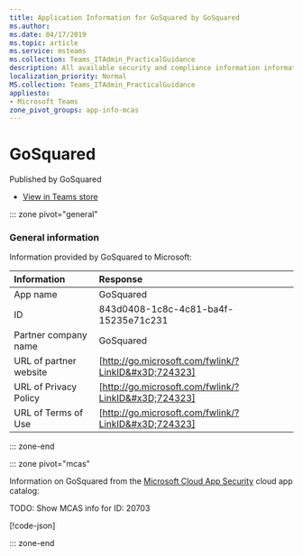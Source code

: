 ```yaml
---
title: Application Information for GoSquared by GoSquared
ms.author: 
ms.date: 04/17/2019
ms.topic: article
ms.service: msteams
ms.collection: Teams_ITAdmin_PracticalGuidance
description: All available security and compliance information information for GoSquared, its data handling policies, its Microsoft Cloud App Security app catalog information, and security/compliance information in the CSA STAR registry.
localization_priority: Normal
MS.collection: Teams_ITAdmin_PracticalGuidance
appliesto:
- Microsoft Teams
zone_pivot_groups: app-info-mcas
---
```

# GoSquared

Published by GoSquared
* <a href="https://teams.microsoft.com/l/app/843d0408-1c8c-4c81-ba4f-15235e71c231" target="_blank">View in Teams store</a>

::: zone pivot="general"

### General information

Information provided by GoSquared to Microsoft:

| **Information** | **Response** |
|:----------------|:-------------|
| App name | GoSquared |
| ID | 843d0408-1c8c-4c81-ba4f-15235e71c231 |
| Partner company name | GoSquared |
| URL of partner website | [http://go.microsoft.com/fwlink/?LinkID&#x3D;724323] |
| URL of Privacy Policy | [http://go.microsoft.com/fwlink/?LinkID&#x3D;724323] |
| URL of Terms of Use | [http://go.microsoft.com/fwlink/?LinkID&#x3D;724323] |

::: zone-end


::: zone pivot="mcas"

Information on GoSquared from the [Microsoft Cloud App Security](https://www.microsoft.com/en-us/enterprise-mobility-security/cloud-app-security) cloud app catalog:

TODO: Show MCAS info for ID: 20703

[!code-json[](./json/20703.json)]

::: zone-end

